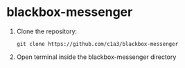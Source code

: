# blackbox-messenger

1. Clone the repository:
   ``` 
   git clone https://github.com/c1a3/blackbox-messenger
   ```
2. Open terminal inside the blackbox-messenger directory
